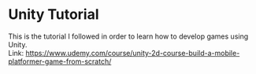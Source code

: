 # Unity Tutorial
This is the tutorial I followed in order to learn how to develop games using Unity. </br>
Link: https://www.udemy.com/course/unity-2d-course-build-a-mobile-platformer-game-from-scratch/
